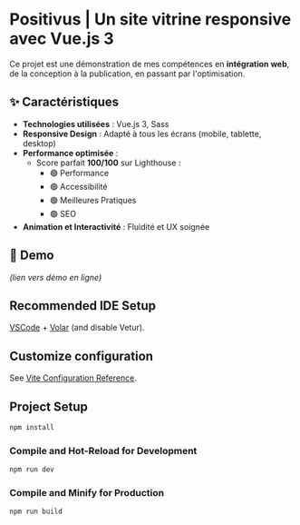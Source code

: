 # Positivus | Un site vitrine responsive avec Vue.js 3

Ce projet est une démonstration de mes compétences en **intégration web**, de la conception à la publication, en passant par l'optimisation.  

## ✨ Caractéristiques  
- **Technologies utilisées** : Vue.js 3, Sass  
- **Responsive Design** : Adapté à tous les écrans (mobile, tablette, desktop)  
- **Performance optimisée** :  
  - Score parfait **100/100** sur Lighthouse :  
    - 🟢 Performance  
    - 🟢 Accessibilité  
    - 🟢 Meilleures Pratiques  
    - 🟢 SEO  
- **Animation et Interactivité** : Fluidité et UX soignée  

## 📸 Demo  
*(lien vers démo en ligne)*

## Recommended IDE Setup

[VSCode](https://code.visualstudio.com/) + [Volar](https://marketplace.visualstudio.com/items?itemName=Vue.volar) (and disable Vetur).

## Customize configuration

See [Vite Configuration Reference](https://vite.dev/config/).

## Project Setup

```sh
npm install
```

### Compile and Hot-Reload for Development

```sh
npm run dev
```

### Compile and Minify for Production

```sh
npm run build
```
